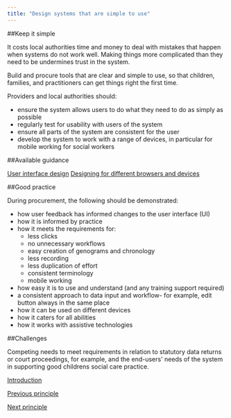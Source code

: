 ```yaml
---
title: "Design systems that are simple to use"
---
```


##Keep it simple

It costs local authorities time and money to deal with mistakes that happen when systems do not work well. Making things more complicated than they need to be undermines trust in the system.

Build and procure tools that are clear and simple to use, so that children, families, and practitioners can get things right the first time.

Providers and local authorities should:

* ensure the system allows users to do what they need to do as simply as possible
* regularly test for usability with users of the system
* ensure all parts of the system are consistent for the user
* develop the system to work with a range of devices, in particular for mobile working for social workers

##Available guidance

[User interface design](https://www.usability.gov/what-and-why/user-interface-design.html)
[Designing for different browsers and devices](https://www.gov.uk/service-manual/technology/designing-for-different-browsers-and-devices)

##Good practice

During procurement, the following should be demonstrated:
 
* how user feedback has informed changes to the user interface (UI)
* how it is informed by practice
* how it meets the requirements for:
     * less clicks
     * no unnecessary workflows
     * easy creation of genograms and chronology
     * less recording
     * less duplication of effort
     * consistent terminology
     * mobile working
* how easy it is to use and understand (and any training support required) 
* a consistent approach to data input and workflow- for example, edit button always in the same place 
* how it can be used on different devices
* how it caters for all abilities 
* how it works with assistive technologies

##Challenges

Competing needs to meet requirements in relation to statutory data returns or court proceedings, for example, and the end-users' needs of the system in supporting good childrens social care practice. 

[Introduction](/index)

[Previous principle](/principle-2)

[Next principle](/principle-4)
